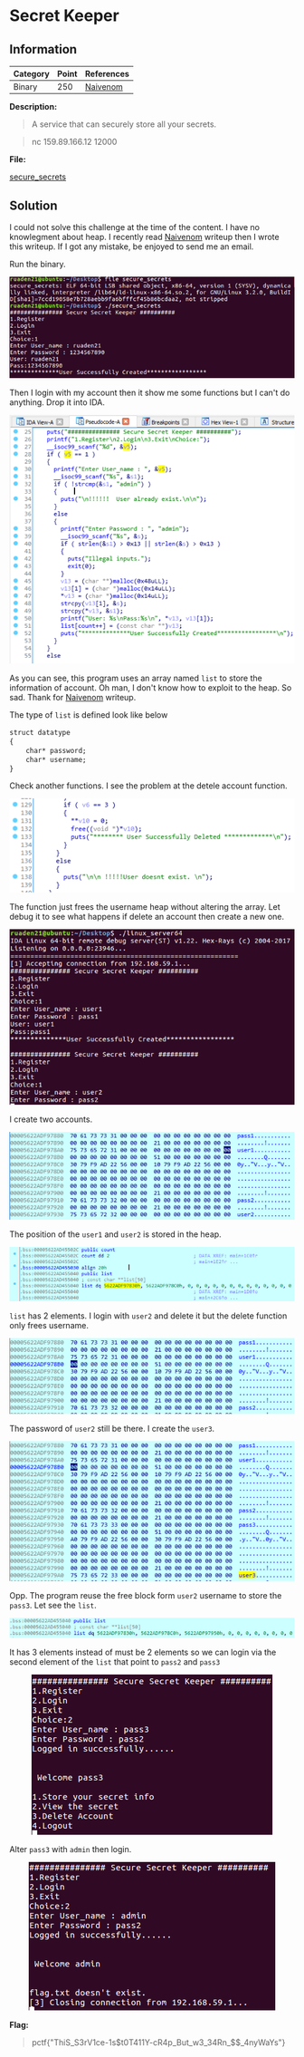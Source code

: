 # Secret Keeper

## Information

**Category** | **Point** | **References**
--- | --- | ---
Binary | 250 | [Naivenom](https://naivenom.tistory.com/18)

**Description:**

>A service that can securely store all your secrets.

>nc 159.89.166.12 12000

**File:**

[secure_secrets](./secure_secrets)

## Solution

I could not solve this challenge at the time of the content. I have no knowlegment about heap. I recently read [Naivenom](https://naivenom.tistory.com/18) writeup then I wrote this writeup. If I got any mistake, be enjoyed to send me an email. 

Run the binary.

<p align = "center">
    <img src = "./images/run_it.png">
</p>

Then I login with my account then it show me some functions but I can't do anything. Drop it into IDA.

<p align = "center">
    <img src = "./images/drop_into_IDA.png">
</p>

As you can see, this program uses an array named `list` to store the information of account. Oh man, I don't know how to exploit to the heap. So sad. Thank for [Naivenom](https://naivenom.tistory.com/18) writeup.

The type of `list` is defined look like below

```
struct datatype
{
    char* password;
    char* username;
}
```

Check another functions. I see the problem at the detele account function.

<p align = "center">
    <img src="./images/delete_account_function.png">
</p>

The function just frees the username heap without altering the array. Let debug it to see what happens if delete an account then create a new one.

<p align = "center">
    <img src="./images/create_2_accounts.png">
</p>

I create two accounts.

<p align = "center">
    <img src="./images/user1_user2.png">
</p>

The position of the `user1` and `user2` is stored in the heap. 

<p align = "center">
    <img src="./images/list.png">
</p>

`list` has 2 elements. I login with `user2` and delete it but the delete function only frees username.

<p align = "center">
    <img src="./images/only_free_username.png">
</p>

The password of `user2` still be there. I create the `user3`.

<p align = "center">
    <img src="./images/reuse_heap.png">
</p>

Opp. The program reuse the free block form `user2` username to store the `pass3`. Let see the `list`.

<p align = "center">
    <img src="./images/list_error.png">
</p>

It has 3 elements instead of must be 2 elements so we can login via the second element of the `list` that point to `pass2` and `pass3`

<p align = "center">
    <img src="./images/login_success.png">
</p>

Alter `pass3` with `admin` then login.

<p align = "center">
    <img src="./images/admin.png">
</p>

**Flag:**

>pctf{"ThiS_S3rV1ce-1s$t0T411Y-cR4p_But_w3_34Rn_$$_4nyWaYs"}